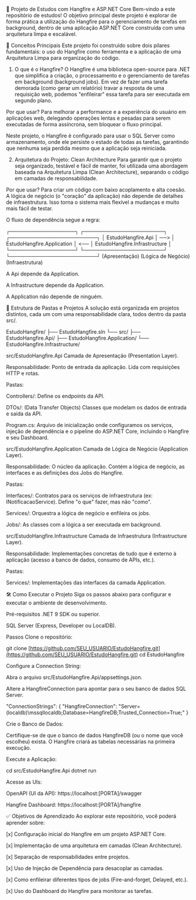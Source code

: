 🚀 Projeto de Estudos com Hangfire e ASP.NET Core
Bem-vindo a este repositório de estudos! O objetivo principal deste projeto é explorar de forma prática a utilização do Hangfire para o gerenciamento de tarefas em background, dentro de uma aplicação ASP.NET Core construída com uma arquitetura limpa e escalável.

📖 Conceitos Principais
Este projeto foi construído sobre dois pilares fundamentais: o uso do Hangfire como ferramenta e a aplicação de uma Arquitetura Limpa para organização do código.

1. O que é o Hangfire?
   O Hangfire é uma biblioteca open-source para .NET que simplifica a criação, o processamento e o gerenciamento de tarefas em background (background jobs). Em vez de fazer uma tarefa demorada (como gerar um relatório) travar a resposta de uma requisição web, podemos "enfileirar" essa tarefa para ser executada em segundo plano.

Por que usar? Para melhorar a performance e a experiência do usuário em aplicações web, delegando operações lentas e pesadas para serem executadas de forma assíncrona, sem bloquear o fluxo principal.

Neste projeto, o Hangfire é configurado para usar o SQL Server como armazenamento, onde ele persiste o estado de todas as tarefas, garantindo que nenhuma seja perdida mesmo que a aplicação seja reiniciada.

2. Arquitetura do Projeto: Clean Architecture
   Para garantir que o projeto seja organizado, testável e fácil de manter, foi utilizada uma abordagem baseada na Arquitetura Limpa (Clean Architecture), separando o código em camadas de responsabilidade.

Por que usar? Para criar um código com baixo acoplamento e alta coesão. A lógica de negócio (o "coração" da aplicação) não depende de detalhes de infraestrutura. Isso torna o sistema mais flexível a mudanças e muito mais fácil de testar.

O fluxo de dependência segue a regra:

┌──────────────────┐ ┌──────────────────────┐ ┌────────────────────────┐
│ EstudoHangfire.Api │ ──> │ EstudoHangfire.Application │ <── │ EstudoHangfire.Infrastructure │
└──────────────────┘ └──────────────────────┘ └────────────────────────┘
(Apresentação) (Lógica de Negócio) (Infraestrutura)

A Api depende da Application.

A Infrastructure depende da Application.

A Application não depende de ninguém.

📂 Estrutura de Pastas e Projetos
A solução está organizada em projetos distintos, cada um com uma responsabilidade clara, todos dentro da pasta src/.

EstudoHangfire/
├── EstudoHangfire.sln
└── src/
├── EstudoHangfire.Api/
├── EstudoHangfire.Application/
└── EstudoHangfire.Infrastructure/

src/EstudoHangfire.Api
Camada de Apresentação (Presentation Layer).

Responsabilidade: Ponto de entrada da aplicação. Lida com requisições HTTP e rotas.

Pastas:

Controllers/: Define os endpoints da API.

DTOs/: (Data Transfer Objects) Classes que modelam os dados de entrada e saída da API.

Program.cs: Arquivo de inicialização onde configuramos os serviços, injeção de dependência e o pipeline do ASP.NET Core, incluindo o Hangfire e seu Dashboard.

src/EstudoHangfire.Application
Camada de Lógica de Negócio (Application Layer).

Responsabilidade: O núcleo da aplicação. Contém a lógica de negócio, as interfaces e as definições dos Jobs do Hangfire.

Pastas:

Interfaces/: Contratos para os serviços de infraestrutura (ex: INotificacaoService). Define "o que" fazer, mas não "como".

Services/: Orquestra a lógica de negócio e enfileira os jobs.

Jobs/: As classes com a lógica a ser executada em background.

src/EstudoHangfire.Infrastructure
Camada de Infraestrutura (Infrastructure Layer).

Responsabilidade: Implementações concretas de tudo que é externo à aplicação (acesso a banco de dados, consumo de APIs, etc.).

Pastas:

Services/: Implementações das interfaces da camada Application.

🛠️ Como Executar o Projeto
Siga os passos abaixo para configurar e executar o ambiente de desenvolvimento.

Pré-requisitos
.NET 9 SDK ou superior.

SQL Server (Express, Developer ou LocalDB).

Passos
Clone o repositório:

git clone [https://github.com/SEU_USUARIO/EstudoHangfire.git](https://github.com/SEU_USUARIO/EstudoHangfire.git)
cd EstudoHangfire

Configure a Connection String:

Abra o arquivo src/EstudoHangfire.Api/appsettings.json.

Altere a HangfireConnection para apontar para o seu banco de dados SQL Server.

"ConnectionStrings": {
"HangfireConnection": "Server=(localdb)\\mssqllocaldb;Database=HangfireDB;Trusted_Connection=True;"
}

Crie o Banco de Dados:

Certifique-se de que o banco de dados HangfireDB (ou o nome que você escolheu) exista. O Hangfire criará as tabelas necessárias na primeira execução.

Execute a Aplicação:

cd src/EstudoHangfire.Api
dotnet run

Acesse as UIs:

OpenAPI (UI da API): https://localhost:[PORTA]/swagger

Hangfire Dashboard: https://localhost:[PORTA]/hangfire

✅ Objetivos de Aprendizado
Ao explorar este repositório, você poderá aprender sobre:

[x] Configuração inicial do Hangfire em um projeto ASP.NET Core.

[x] Implementação de uma arquitetura em camadas (Clean Architecture).

[x] Separação de responsabilidades entre projetos.

[x] Uso de Injeção de Dependência para desacoplar as camadas.

[x] Como enfileirar diferentes tipos de jobs (Fire-and-forget, Delayed, etc.).

[x] Uso do Dashboard do Hangfire para monitorar as tarefas.

